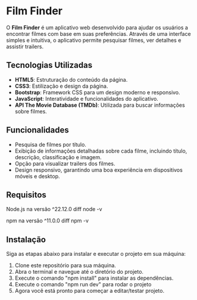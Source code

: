 # Film Finder

O **Film Finder** é um aplicativo web desenvolvido para ajudar os usuários a encontrar filmes com base em suas preferências. Através de uma interface simples e intuitiva, o aplicativo permite pesquisar filmes, ver detalhes e assistir trailers.

## Tecnologias Utilizadas

- **HTML5**: Estruturação do conteúdo da página.
- **CSS3**: Estilização e design da página.
- **Bootstrap**: Framework CSS para um design moderno e responsivo.
- **JavaScript**: Interatividade e funcionalidades do aplicativo.
- **API The Movie Database (TMDb)**: Utilizada para buscar informações sobre filmes.

## Funcionalidades

- Pesquisa de filmes por título.
- Exibição de informações detalhadas sobre cada filme, incluindo título, descrição, classificação e imagem.
- Opção para visualizar trailers dos filmes.
- Design responsivo, garantindo uma boa experiência em dispositivos móveis e desktop.

## Requisitos

Node.js na versão ^22.12.0
diff
node -v

npm na versão ^11.0.0
diff
npm -v

## Instalação

Siga as etapas abaixo para instalar e executar o projeto em sua máquina:

1. Clone este repositório para sua máquina.
2. Abra o terminal e navegue até o diretório do projeto.
3. Execute o comando "npm install" para instalar as dependências.
4. Execute o comando "npm run dev" para rodar o projeto
5. Agora você está pronto para começar a editar/testar projeto.